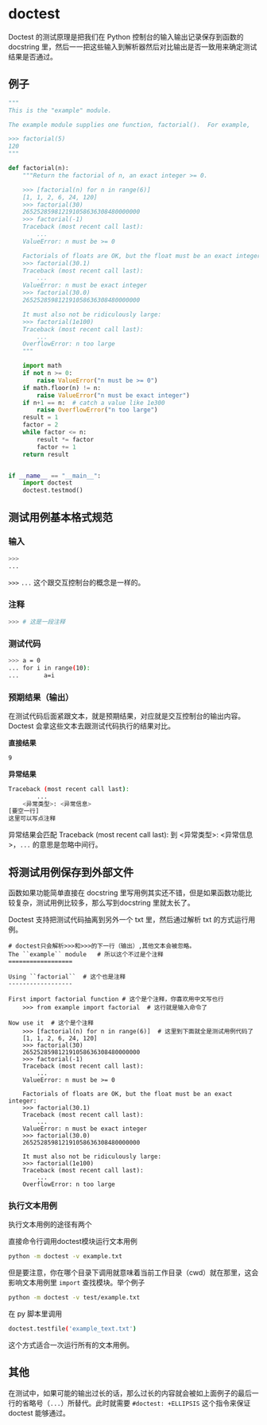 # doctest

Doctest 的测试原理是把我们在 Python 控制台的输入输出记录保存到函数的 docstring 里，然后一一把这些输入到解析器然后对比输出是否一致用来确定测试结果是否通过。

## 例子

```python
"""
This is the "example" module.

The example module supplies one function, factorial().  For example,

>>> factorial(5)
120
"""

def factorial(n):
    """Return the factorial of n, an exact integer >= 0.

    >>> [factorial(n) for n in range(6)]
    [1, 1, 2, 6, 24, 120]
    >>> factorial(30)
    265252859812191058636308480000000
    >>> factorial(-1)
    Traceback (most recent call last):
        ...
    ValueError: n must be >= 0

    Factorials of floats are OK, but the float must be an exact integer:
    >>> factorial(30.1)
    Traceback (most recent call last):
        ...
    ValueError: n must be exact integer
    >>> factorial(30.0)
    265252859812191058636308480000000

    It must also not be ridiculously large:
    >>> factorial(1e100)
    Traceback (most recent call last):
        ...
    OverflowError: n too large
    """

    import math
    if not n >= 0:
        raise ValueError("n must be >= 0")
    if math.floor(n) != n:
        raise ValueError("n must be exact integer")
    if n+1 == n:  # catch a value like 1e300
        raise OverflowError("n too large")
    result = 1
    factor = 2
    while factor <= n:
        result *= factor
        factor += 1
    return result


if __name__ == "__main__":
    import doctest
    doctest.testmod()
```

## 测试用例基本格式规范

### 输入

```bash
>>>
... 
```

`>>>` `...` 这个跟交互控制台的概念是一样的。

### 注释

```bash
>>> # 这是一段注释
```

### 测试代码

```bash
>>> a = 0
... for i in range(10):
...       a=i
```

### 预期结果（输出）

在测试代码后面紧跟文本，就是预期结果，对应就是交互控制台的输出内容。Doctest 会拿这些文本去跟测试代码执行的结果对比。

**直接结果**

```bash
9
```

**异常结果**

```bash
Traceback (most recent call last):
        ...
    <异常类型>: <异常信息>
[要空一行]
这里可以写点注释
```

异常结果会匹配 Traceback (most recent call last): 到 <异常类型>: <异常信息>，`...` 的意思是忽略中间行。

## 将测试用例保存到外部文件

函数如果功能简单直接在 docstring 里写用例其实还不错，但是如果函数功能比较复杂，测试用例比较多，那么写到docstring 里就太长了。

Doctest 支持把测试代码抽离到另外一个 txt 里，然后通过解析 txt 的方式运行用例。

```python3
# doctest只会解析>>>和>>>的下一行（输出）,其他文本会被忽略。
The ``example`` module   # 所以这个不过是个注释
==================

Using ``factorial``  # 这个也是注释
------------------

First import factorial function # 这个是个注释，你喜欢用中文写也行
    >>> from example import factorial  # 这行就是输入命令了

Now use it  # 这个是个注释
    >>> [factorial(n) for n in range(6)]  # 这里到下面就全是测试用例代码了
    [1, 1, 2, 6, 24, 120]
    >>> factorial(30)
    265252859812191058636308480000000
    >>> factorial(-1)
    Traceback (most recent call last):
        ...
    ValueError: n must be >= 0

    Factorials of floats are OK, but the float must be an exact integer:
    >>> factorial(30.1)
    Traceback (most recent call last):
        ...
    ValueError: n must be exact integer
    >>> factorial(30.0)
    265252859812191058636308480000000

    It must also not be ridiculously large:
    >>> factorial(1e100)
    Traceback (most recent call last):
        ...
    OverflowError: n too large
```

### 执行文本用例

执行文本用例的途径有两个

直接命令行调用doctest模块运行文本用例

```bash
python -m doctest -v example.txt
```

但是要注意，你在哪个目录下调用就意味着当前工作目录（cwd）就在那里，这会影响文本用例里 `import` 查找模块。举个例子

```bash
python -m doctest -v test/example.txt
```

在 py 脚本里调用

```bash
doctest.testfile('example_text.txt')
```

这个方式适合一次运行所有的文本用例。

## 其他

在测试中，如果可能的输出过长的话，那么过长的内容就会被如上面例子的最后一行的省略号（`...`）所替代。此时就需要 `#doctest: +ELLIPSIS` 这个指令来保证 doctest 能够通过。